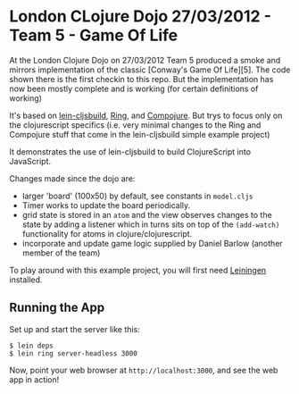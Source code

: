 # London CLojure Dojo 27/03/2012 - Team 5 - Game Of Life

At the London Clojure Dojo on 27/03/2012 Team 5 produced a smoke and
mirrors implementation of the classic [Conway's Game Of Life][5]. The 
code shown there is the first checkin to this repo. But the
implementation has now been mostly complete and is working (for
certain definitions of working)

It's based on [lein-cljsbuild][1],
[Ring][2], and [Compojure][3].  But trys to focus only on the
clojurescript specifics (i.e. very minimal changes to the Ring and
Compojure stuff that come in the lein-cljsbuild simple example project)

It demonstrates the use of
lein-cljsbuild to build ClojureScript into JavaScript.

Changes made since the dojo are:

  * larger 'board' (100x50) by default, see constants in
    ``model.cljs`` 
  * Timer works to update the board periodically.
  * grid state is stored in an ``atom`` and the view observes changes
    to the state by adding a listener which in turns sits on top of
    the ``(add-watch)`` functionality for atoms in
    clojure/clojurescript.
  * incorporate and update game logic supplied by Daniel Barlow
    (another member of the team) 
    

To play around with this example project, you will first need
[Leiningen][4] installed.

## Running the App

Set up and start the server like this:

    $ lein deps
    $ lein ring server-headless 3000

Now, point your web browser at `http://localhost:3000`, and see the web app in action!

[1]: https://github.com/emezeske/lein-cljsbuild
[2]: https://github.com/mmcgrana/ring
[3]: https://github.com/weavejester/compojure
[4]: https://github.com/technomancy/leiningen
